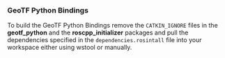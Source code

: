 ### GeoTF Python Bindings

To build the GeoTF Python Bindings remove the ```CATKIN_IGNORE``` files in the __geotf_python__ and the __roscpp_initializer__ packages and pull the dependencies specified in the ```dependencies.rosintall``` file into your workspace either using wstool or manually. 